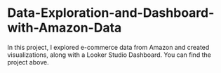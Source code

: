 # Data-Exploration-and-Dashboard-with-Amazon-Data
In this project, I explored e-commerce data from Amazon and created visualizations, along with a Looker Studio Dashboard. You can find the project above.
